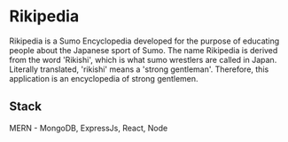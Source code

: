 # Rikipedia
Rikipedia is a Sumo Encyclopedia developed for the purpose of educating people about the Japanese sport of Sumo. The name Rikipedia is derived from the word 'Rikishi', which is what sumo wrestlers are called in Japan. Literally translated, 'rikishi' means a 'strong gentleman'. Therefore, this application is an encyclopedia of strong gentlemen.

## Stack
MERN - MongoDB, ExpressJs, React, Node
